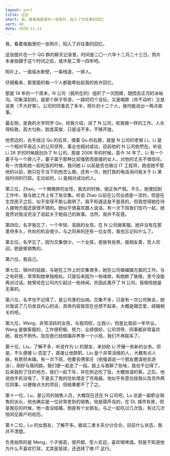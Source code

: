 ```yaml
---
layout: post
title: 过去
short: 我，看着电脑里的一张照片，陷入了对往事的回忆
sort: 40
date: 2020-11-13
---
```


我，看着电脑里的一张照片，陷入了对往事的回忆。

这张图片在一个 QQ 群的聊天记录里，时间是二〇一六年十二月二十三日。照片本身拍摄于这个时间之前，或许是二零一四年吧。

照片上，一面临水断壁，一条栈道，一排人。

仔细看来，那里面的每一个人都能牵扯起我的些许回忆。

那是 14 年的一个周末，N 公司（我所在的）组织了一次团建，随团去庄河的冰峪沟。印象深刻的，是那个胖子导游，一路叨叨个没玩，又是唱歌（并不动听）又是说笑（不大好笑）。公司的同事去了多半，照片的十二个人，我均能说出一两点故事。

最左侧，是我的大学同学 Qu，经我介绍，进了 N 公司，和我做一样的工作。人长得标致，高大匀称，脸庞英俊，只是话不多，不够开放。

他旁边的，右手绕过 Qu 的后背，搂着 Qu 的右膀，就是 N 公司的老板 Li。Li 是一个相对平易近人的公司领导，事业也相对成功，目前他的 N 公司依然在。听说 Li 26 岁的时候就创办了 N 公司，那是 2006 年的时候，距今 14 年了。Li 有一个妻子与一个胖儿子，妻子属于那种比较强势而直接的女人，对他的丈夫不很信任。有一次我和她一起吃饭的时候，我问她 Li 以前是否也做过 IT 工程师，她说她不管他的以前，她只在乎当下的他怎么做。还有一次，她打我的电话询问我关于 Li 某段时间的行踪。无论如何，Li 是相对成功的人。

第三位，Zhao，一个微微胖的女性，我去的时候，她正休产假。不久，她便回到工作中，我与她工作上有了些交集。听说 Zhao 以前在公司业绩是一流的，但是在生完孩子之后，似乎变得不那么聪明了。我不知道这是不是真的，但我觉得她在待人接物方面还是很不错的。她似乎很喜欢跟人说话，有一次下班我们恰巧一起，她竟然对我没完没了说起关于她自己的故事。当然，我并不反感。

第四位，名字我忘了，一个年轻、高挑的女孩，在 N 公司做客服。她并没有在那里待多久，共处的机会很少。与之同来的还有一位女孩，我也忘记叫什么了。

第五位，名字忘了，因为交集很少。一个女孩，皮肤有些黑，面相友善，受人欢迎。她是做销售的。

第六位，我自己。

第七位，锦州的姑娘，与她在工作上的交集很多，她在公司做编辑方面的工作。与之有好感，常常和她单独相处。只是后来因为一些缘故，和她断了联络，至今没能再对过话。她曾经在公司内引起过一些绯闻，并因此离开了 N 公司。我相信她是无辜的。

第八位，名字也不记得了，是公司里的出纳。交集不多，只是有一次公司聚会，她对我说了几句发自内心的话，具体内容我现在也想不起来，大概是跟恋爱、结婚相关的吧。

第九位，Wang，非常活跃的女孩，与我同校，比我小，但是比我前一年毕业。Wang 是做客服的，工作很积极、努力，业绩很好，公司领导、同事都非常喜欢她，我也不例外。现在她已经结婚并养育一个小孩，我们不再联系了。

第十位，Liu，了解不多，听说作为 Li 的朋友，来协助 Li 开展一些新的业务。但是，不久便被 Li 否定了，直接让他辞职。Liu 是个非常活络的人，大概有点人脉，有房但未婚。有一次下班，他要去傅家庄（他强调说一个朋友邀请他去游泳），刚好与我同路，我们便一起走了一段。路上与我聊了些啥，我也不记得了。后来我到了住的地方，我们一起下车，并在附近吃了饭，大概他请的客。之后，他说他手机没电了，于是去了我的住处借走了充电器。他似乎有意拉拢我以及另外两位同事，以便做点大的项目，但结果都不了了之。

第十一位，Lu，是公司的销售人员，大概现在还在 N 公司吧。Lu 总是一副职业销售的派头，他也确实是一位非常老到的销售。他是葫芦岛的，在 DL 城市有房，但是我在的时候，他一直没结婚，倒是有个女朋友。与之一起吃过几次饭，有过几次陪同见客户的经历。

第十二位，Lu 的女朋友，了解不多。据说二者关系分分合合，目前什么状态，我并不清楚。

负责拍照的是 Meng，个子很高，很开朗、受人欢迎，喜欢喝啤酒。但是不知道他为什么不喜欢打球，尤其是篮球，还选择了做 IT 这行。
